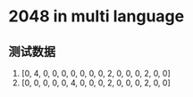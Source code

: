 # 2048 in multi language

## 测试数据
1. [0, 4, 0, 0, 0, 0, 0, 0, 0, 2, 0, 0, 0, 2, 0, 0]
2. [0, 0, 0, 0, 0, 4, 0, 0, 0, 2, 0, 0, 0, 2, 0, 0]
